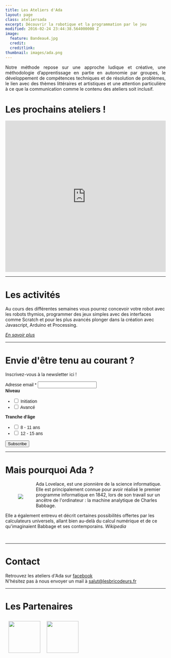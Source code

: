 ```yaml
---
title: Les Ateliers d'Ada
layout: page
class: ateliersada
excerpt: Découvrir la robotique et la programmation par le jeu
modified: 2016-02-24 23:44:38.564000000 Z
image:
  feature: Bandeau4.jpg
  credit: 
  creditlink: 
thumbnail: images/ada.png
---
```


<p style="text-align: justify;">
Notre méthode repose sur une approche ludique et créative, une méthodologie d’apprentissage en partie en autonomie par groupes, le développement de compétences techniques et de résolution de problèmes, le lien avec des thèmes littéraires et artistiques et une attention particulière à ce que la communication comme le contenu des ateliers soit inclusif.
</p>

# Les prochains ateliers !

<div style="display:block;width:100%;max-width:970px;margin:0 auto;">
  <iframe src="https://yurplan.com/orga/Les-Bricodeurs/2368/ticketing/widget" style="display:block;width:100%;height:475px;margin:0;" scrolling="auto" frameborder="0"></iframe>
</div>                  

<hr>

# Les activités

Au cours des différentes semaines vous pourrez concevoir votre robot avec les robots thymios, programmer des jeux simples avec des interfaces comme Scratch et pour les plus avancés plonger dans la création avec Javascript, Arduino et Processing.

 _[En savoir plus]({{site.url}}/AteliersdAda/outils/)_


<hr>

# Envie d'être tenu au courant ? 

Inscrivez-vous à la newsletter ici !

<style type="text/css">
	#mc_embed_signup{clear:left; font:14px Helvetica,Arial,sans-serif; }
	#mc_embed_signup .mc-field-group input { max-width: 200px; }
</style>
<div id="mc_embed_signup">
<form action="https://lesbricodeurs.us12.list-manage.com/subscribe/post?u=bbbb42e1640719973809dfb8c&amp;id=d2048e10ec" method="post" id="mc-embedded-subscribe-form" name="mc-embedded-subscribe-form" class="validate" target="_blank" novalidate>
    <div id="mc_embed_signup_scroll">
<div class="mc-field-group">
	<label for="mce-EMAIL">Adresse email  <span class="asterisk">*</span>
</label>
	<input type="email" value="" name="EMAIL" class="required email" id="mce-EMAIL">
</div>
<div class="mc-field-group input-group">
    <strong>Niveau </strong>
    <ul><li><input type="checkbox" value="1" name="group[18149][1]" id="mce-group[18149]-18149-0"><label for="mce-group[18149]-18149-0"> Initiation</label></li>
<li><input type="checkbox" value="4" name="group[18149][4]" id="mce-group[18149]-18149-1"><label for="mce-group[18149]-18149-1"> Avancé</label></li>
</ul>
</div>
<div class="mc-field-group input-group">
    <strong>Tranche d'âge </strong>
    <ul><li><input type="checkbox" value="2" name="group[18153][2]" id="mce-group[18153]-18153-0"><label for="mce-group[18153]-18153-0"> 8 - 11 ans</label></li>
<li><input type="checkbox" value="8" name="group[18153][8]" id="mce-group[18153]-18153-1"><label for="mce-group[18153]-18153-1"> 12 - 15 ans</label></li>
</ul>
</div>
<div style="visibility: hidden;  height: 0;min-height: 0;padding: 0;" class="mc-field-group input-group">
    <strong>Intérêts </strong>
    <ul>
        <li><input type="checkbox" checked="true" value="32" name="group[18157][32]" id="mce-group[18157]-18157-0"><label for="mce-group[18157]-18157-0">Les Ateliers D'Ada</label></li>
    </ul>
</div>
	<div id="mce-responses" class="clear">
		<div class="response" id="mce-error-response" style="display:none"></div>
		<div class="response" id="mce-success-response" style="display:none"></div>
	</div>    <!-- real people should not fill this in and expect good things - do not remove this or risk form bot signups-->
    <div style="position: absolute; left: -5000px;" aria-hidden="true"><input type="text" name="b_bbbb42e1640719973809dfb8c_d2048e10ec" tabindex="-1" value=""></div>
    <div class="clear"><input type="submit" value="Subscribe" name="subscribe" id="mc-embedded-subscribe" class="button"></div>
    </div>
</form>
</div>

<script type='text/javascript' src='//s3.amazonaws.com/downloads.mailchimp.com/js/mc-validate.js'></script><script type='text/javascript'>(function($) {window.fnames = new Array(); window.ftypes = new Array();fnames[0]='EMAIL';ftypes[0]='email'; /*
 * Translated default messages for the $ validation plugin.
 * Locale: FR
 */
$.extend($.validator.messages, {
        required: "Ce champ est requis.",
        remote: "Veuillez remplir ce champ pour continuer.",
        email: "Veuillez entrer une adresse email valide.",
        url: "Veuillez entrer une URL valide.",
        date: "Veuillez entrer une date valide.",
        dateISO: "Veuillez entrer une date valide (ISO).",
        number: "Veuillez entrer un nombre valide.",
        digits: "Veuillez entrer (seulement) une valeur numérique.",
        creditcard: "Veuillez entrer un numéro de carte de crédit valide.",
        equalTo: "Veuillez entrer une nouvelle fois la même valeur.",
        accept: "Veuillez entrer une valeur avec une extension valide.",
        maxlength: $.validator.format("Veuillez ne pas entrer plus de {0} caractères."),
        minlength: $.validator.format("Veuillez entrer au moins {0} caractères."),
        rangelength: $.validator.format("Veuillez entrer entre {0} et {1} caractères."),
        range: $.validator.format("Veuillez entrer une valeur entre {0} et {1}."),
        max: $.validator.format("Veuillez entrer une valeur inférieure ou égale à {0}."),
        min: $.validator.format("Veuillez entrer une valeur supérieure ou égale à {0}.")
});}(jQuery));var $mcj = jQuery.noConflict(true);</script>
<!--End mc_embed_signup-->


<hr>  

# Mais pourquoi Ada ?

<img src="{{site.url}}/images/ada.png" style="float: left; padding: 40px;">

Ada Lovelace, est une pionnière de la science informatique. Elle est principalement connue pour avoir réalisé le premier programme informatique en 1842, lors de son travail sur un ancêtre de l'ordinateur : la machine analytique de Charles Babbage.

Elle a également entrevu et décrit certaines possibilités offertes par les calculateurs universels, allant bien au-delà du calcul numérique et de ce qu'imaginaient Babbage et ses contemporains. _Wikipedia_

<br>
<hr>

# Contact

Retrouvez les ateliers d'Ada sur [facebook](https://www.facebook.com/Les-Ateliers-dAda-1010068332420661/) 
<br>
N'hésitez pas à nous envoyer un mail à salut@lesbricodeurs.fr
<br>
<hr>

# Les Partenaires

<div style="display: flex; align-content: center; ">
<img src="{{site.url}}/images/blaisepascal.png" style="height: 100px; margin: 10px;">
<img src="{{site.url}}/images/mmi.jpg" style="height: 100px; margin: 10px;">
</div>



